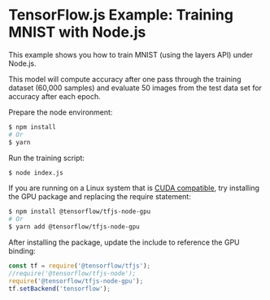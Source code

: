# TensorFlow.js Example: Training MNIST with Node.js

This example shows you how to train MNIST (using the layers API) under Node.js.

This model will compute accuracy after one pass through the training dataset
(60,000 samples) and evaluate 50 images from the test data set for accuracy after each epoch.

Prepare the node environment:
```sh
$ npm install
# Or
$ yarn
```

Run the training script:
```sh
$ node index.js
```

If you are running on a Linux system that is [CUDA compatible](https://www.tensorflow.org/install/install_linux), try installing the GPU
package and replacing the require statement:

```sh
$ npm install @tensorflow/tfjs-node-gpu
# Or
$ yarn add @tensorflow/tfjs-node-gpu
```

After installing the package, update the include to reference the GPU binding:

```js
const tf = require('@tensorflow/tfjs');
//require('@tensorflow/tfjs-node');
require('@tensorflow/tfjs-node-gpu');
tf.setBackend('tensorflow');
```